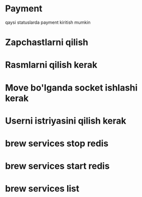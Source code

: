 # Payment

qaysi statuslarda payment kiritish mumkin

# Zapchastlarni qilish 
# Rasmlarni qilish kerak
# Move bo'lganda socket ishlashi kerak

# Userni istriyasini qilish kerak 


# brew services stop redis
# brew services start redis
# brew services list

